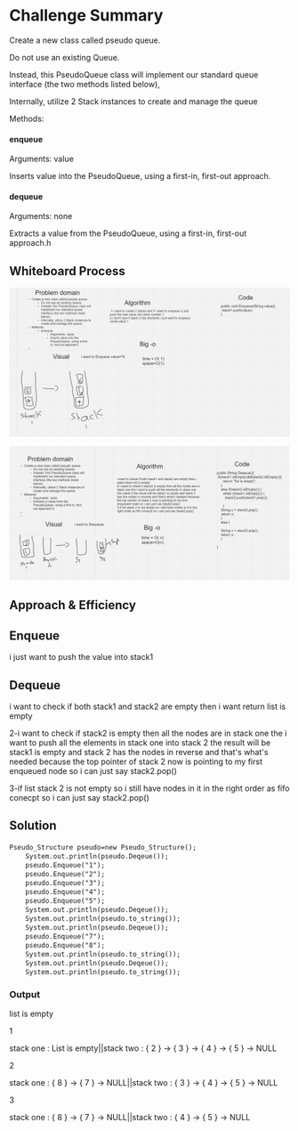 # Challenge Summary
Create a new class called pseudo queue.

Do not use an existing Queue.

Instead, this PseudoQueue class will implement our standard queue interface (the two methods listed below),

Internally, utilize 2 Stack instances to create and manage the queue

Methods:

#### enqueue

Arguments: value

Inserts value into the PseudoQueue, using a first-in, first-out approach.

#### dequeue

Arguments: none

Extracts a value from the PseudoQueue, using a first-in, first-out approach.h

## Whiteboard Process
![](psudeo_enqueue.PNG)

![](dequeue_psudo.PNG)

## Approach & Efficiency

## Enqueue

i just want to push the value  into stack1

## Dequeue

i want to check if both stack1 and stack2 are empty then i want return list is empty

2-i want to check if stack2 is empty then all the nodes are in stack one the i want to push all the elements in stack one into stack 2 the result will be stack1 is empty and stack 2 has the nodes in reverse and that's what's needed because the top pointer of stack 2 now is pointing to my first enqueued node so i can just say stack2.pop()

3-if list stack 2 is not empty so i still have nodes in it in the right order as fifo conecpt so i can just say stack2.pop()

## Solution
```
Pseudo_Structure pseudo=new Pseudo_Structure();
    System.out.println(pseudo.Deqeue());
    pseudo.Enqueue("1");
    pseudo.Enqueue("2");
    pseudo.Enqueue("3");
    pseudo.Enqueue("4");
    pseudo.Enqueue("5");
    System.out.println(pseudo.Deqeue());
    System.out.println(pseudo.to_string());
    System.out.println(pseudo.Deqeue());
    pseudo.Enqueue("7");
    pseudo.Enqueue("8");
    System.out.println(pseudo.to_string());
    System.out.println(pseudo.Deqeue());
    System.out.println(pseudo.to_string());

```

### Output

list is empty

1

stack one : List is empty||stack two : { 2 } -> { 3 } -> { 4 } -> { 5 } -> NULL

2

stack one : { 8 } -> { 7 } -> NULL||stack two : { 3 } -> { 4 } -> { 5 } -> NULL

3

stack one : { 8 } -> { 7 } -> NULL||stack two : { 4 } -> { 5 } -> NULL

